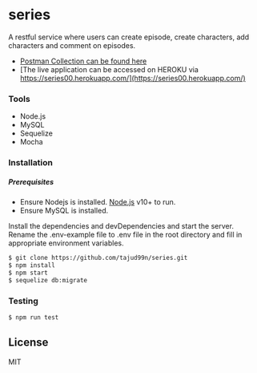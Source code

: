 # series

A restful service where users can create episode, create characters, add characters and comment on episodes.


- [Postman Collection can be found here](https://documenter.getpostman.com/view/3344471/TWDTNfAk)
- [The live application can be accessed on HEROKU via https://series00.herokuapp.com/](https://series00.herokuapp.com/)

### Tools

- Node.js
- MySQL
- Sequelize
- Mocha

### Installation

##### Prerequisites

- Ensure Nodejs is installed. [Node.js](https://nodejs.org/) v10+ to run.
- Ensure MySQL is installed.

Install the dependencies and devDependencies and start the server.
Rename the .env-example file to .env file in the root directory and fill in appropriate environment variables.

```sh
$ git clone https://github.com/tajud99n/series.git
$ npm install
$ npm start
$ sequelize db:migrate
```

### Testing

```sh
$ npm run test
```

## License

MIT
